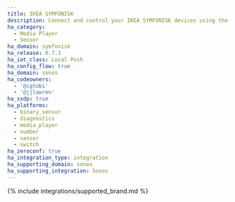 ```yaml
---
title: IKEA SYMFONISK
description: Connect and control your IKEA SYMFONISK devices using the Sonos integration
ha_category:
  - Media Player
  - Sensor
ha_domain: symfonisk
ha_release: 0.7.3
ha_iot_class: Local Push
ha_config_flow: true
ha_domain: sonos
ha_codeowners:
  - '@cgtobi'
  - '@jjlawren'
ha_ssdp: true
ha_platforms:
  - binary_sensor
  - diagnostics
  - media_player
  - number
  - sensor
  - switch
ha_zeroconf: true
ha_integration_type: integration
ha_supporting_domain: sonos
ha_supporting_integration: Sonos
---
```


{% include integrations/supported_brand.md %}
